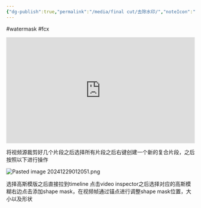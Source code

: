 ```yaml
---
{"dg-publish":true,"permalink":"/media/final cut/去除水印/","noteIcon":"3"}
---
```


#watermask #fcx 

<div style="position: relative; width: 100%; max-width: 800px; height: 0; padding-bottom: 56.25%; margin: 0 auto;">
    <iframe 
        src="https://player.bilibili.com/player.html?bvid=BV1yo4y1U7Q3&autoplay=0" 
        style="position: absolute; top: 0; left: 0; width: 100%; height: 100%; border: none;" 
        scrolling="no" 
        frameborder="no" 
        allowfullscreen="true">
    </iframe>
</div>


将视频源裁剪好几个片段之后选择所有片段之后右键创建一个新的复合片段，之后按照以下进行操作

![Pasted image 20241229012051.png](/img/user/media/final%20cut/attachments/Pasted%20image%2020241229012051.png)

选择高斯模版之后直接拉到timeline
点击video inspector之后选择对应的高斯模糊右边点击添加shape mask，在视频帧通过锚点进行调整shape mask位置，大小以及形状